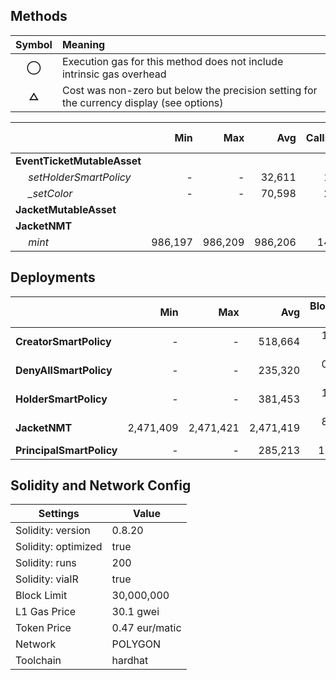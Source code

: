 ## Methods
| **Symbol** | **Meaning**                                                                              |
| :--------: | :--------------------------------------------------------------------------------------- |
|    **◯**   | Execution gas for this method does not include intrinsic gas overhead                    |
|    **△**   | Cost was non-zero but below the precision setting for the currency display (see options) |

|                               |     Min |     Max |     Avg | Calls | eur avg |
| :---------------------------- | ------: | ------: | ------: | ----: | ------: |
| **EventTicketMutableAsset**   |         |         |         |       |         |
|        *setHolderSmartPolicy* |       - |       - |  32,611 |     1 |  0.0005 |
|        *_setColor*            |       - |       - |  70,598 |     2 |  0.0010 |
| **JacketMutableAsset**        |         |         |         |       |         |
| **JacketNMT**                 |         |         |         |       |         |
|        *mint*                 | 986,197 | 986,209 | 986,206 |    14 |  0.0140 |

## Deployments
|                          |       Min |      Max  |       Avg | Block % | eur avg |
| :----------------------- | --------: | --------: | --------: | ------: | ------: |
| **CreatorSmartPolicy**   |         - |         - |   518,664 |   1.7 % |  0.0073 |
| **DenyAllSmartPolicy**   |         - |         - |   235,320 |   0.8 % |  0.0033 |
| **HolderSmartPolicy**    |         - |         - |   381,453 |   1.3 % |  0.0054 |
| **JacketNMT**            | 2,471,409 | 2,471,421 | 2,471,419 |   8.2 % |  0.0350 |
| **PrincipalSmartPolicy** |         - |         - |   285,213 |     1 % |  0.0040 |

## Solidity and Network Config
| **Settings**        | **Value**      |
| ------------------- | -------------- |
| Solidity: version   | 0.8.20         |
| Solidity: optimized | true           |
| Solidity: runs      | 200            |
| Solidity: viaIR     | true           |
| Block Limit         | 30,000,000     |
| L1 Gas Price        | 30.1 gwei      |
| Token Price         | 0.47 eur/matic |
| Network             | POLYGON        |
| Toolchain           | hardhat        |

